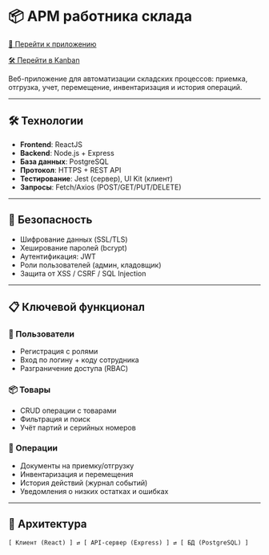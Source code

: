 # 📦 АРМ работника склада

[🔗 Перейти к приложению](https://whous.ru)

[🛠️ Перейти в Kanban](https://github.com/users/inekruz/projects/3)

Веб-приложение для автоматизации складских процессов: приемка, отгрузка, учет, перемещение, инвентаризация и история операций.

---

## 🛠️ Технологии

- **Frontend**: ReactJS  
- **Backend**: Node.js + Express  
- **База данных**: PostgreSQL  
- **Протокол**: HTTPS + REST API  
- **Тестирование**: Jest (сервер), UI Kit (клиент)  
- **Запросы**: Fetch/Axios (POST/GET/PUT/DELETE)

---

## 🔐 Безопасность

- Шифрование данных (SSL/TLS)
- Хеширование паролей (bcrypt)
- Аутентификация: JWT  
- Роли пользователей (админ, кладовщик)
- Защита от XSS / CSRF / SQL Injection

---

## 📋 Ключевой функционал

### 👤 Пользователи
- Регистрация с ролями  
- Вход по логину + коду сотрудника  
- Разграничение доступа (RBAC)

### 📦 Товары
- CRUD операции с товарами  
- Фильтрация и поиск  
- Учёт партий и серийных номеров  

### 🚚 Операции
- Документы на приемку/отгрузку  
- Инвентаризация и перемещения  
- История действий (журнал событий)  
- Уведомления о низких остатках и ошибках  

---

## 🧱 Архитектура

```text
[ Клиент (React) ] ⇄ [ API-сервер (Express) ] ⇄ [ БД (PostgreSQL) ]
